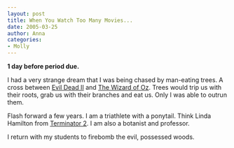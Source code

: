 ```yaml
---
layout: post
title: When You Watch Too Many Movies...
date: 2005-03-25
author: Anna
categories:
- Molly
---
```


**1 day before period due.**

I had a very strange dream that I was being chased by man-eating trees. A cross between [Evil Dead II][1] and [The Wizard of Oz][2]. Trees would trip us with their roots, grab us with their branches and eat us. Only I was able to outrun them.

Flash forward a few years. I am a triathlete with a ponytail. Think Linda Hamilton from [ Terminator 2][3]. I am also a botanist and professor.

I return with my students to firebomb the evil, possessed woods.

   [1]: http://website.lineone.net/~kyle-p/evildead2-deadites-trees.htm
   [2]: http://home.iprimus.com.au/scooterj5/tree.jpg
   [3]: http://www.art.com/asp/sp-asp/_/Aff--CONF/CTID--117337010/RFID--184451/TKID--15003778/pd--10034590/posters.htm

